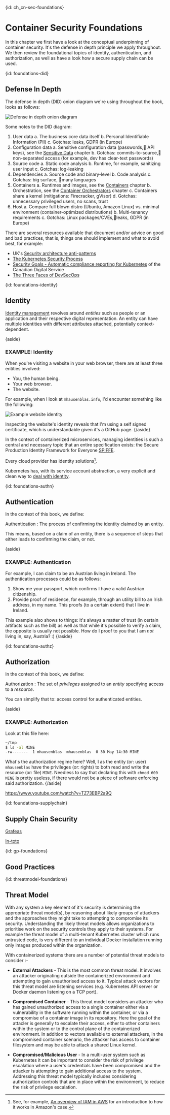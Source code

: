 {id: ch_cn-sec-foundations}
#  Container Security Foundations

In this chapter we first have a look at the conceptual underpinning of container security. It's the defense in depth principle we apply throughout. We then review the foundational topics of identity, authentication, and authorization, as well as have a look how a secure supply chain can be used.

{id: foundations-did}
## Defense In Depth

The defense in depth (DID) onion diagram we're using throughout the book, looks as follows:

![Defense in depth onion diagram](ch2_did-onion.png)

Some notes to the DID diagram:

1. User data
   a. The business core data itself
   b. Personal Identifiable Information (PII)
   c. Gotchas: leaks, GDPR (in Europe)
2. Configuration data 
   a. Sensitive configuration data (passwords, API keys), see the [Sensitive Data](#ch_secrets) chapter
   b. Gotchas: commits-to-source, non-separated access (for example, dev has clear-text passwords)
3. Source code
   a. Static code analysis 
   b. Runtime, for example, sanitizing user input
   c. Gotchas: log-leaking
4. Dependencies
   a. Source code and binary-level
   b. Code analysis
   c. Gotchas: big surface, many languages
5. Containers
   a. Runtimes and images, see the [Containers](#ch_containers) chapter
   b. Orchestration, see the [Container Orchestrators](#ch_co) chapter
   c. Containers share a kernel (mitigations: Firecracker, gVisor)
   d. Gotchas: unnecessary privileged users, no scans, trust
6. Host
   a. Compare full blown distro (Ubuntu, Amazon Linux) vs. minimal environment (container-optimized distributions)
   b. Multi-tenancy requirements
   c. Gotchas: Linux packages/CVEs,leaks, GDPR (in Europe)

There are several resources available that document and/or advice on good and bad practices, that is, things one should implement and what to avoid best, for example:

- UK's [Security architecture anti-patterns](https://www.ncsc.gov.uk/whitepaper/security-architecture-anti-patterns) 
- [The Kubernetes Security Process](https://kubernetes.io/blog/2017/05/kubernetes-security-process-explained/)
- [Security Goals - Automatic compliance reporting for Kubernetes](https://github.com/cds-snc/security-goals) of the Canadian Digital Service
- [The Three Faces of DevSecOps](https://www.infoq.com/presentations/devsecops-2019/)


{id: foundations-identity}
## Identity

[Identity management](https://en.wikipedia.org/wiki/Identity_management) revolves around *entities* such as people or an application and their respective digital representation. An entity can have multiple identities with different attributes attached, potentially context-dependent.

{aside}
### EXAMPLE: Identity

When you're visiting a website in your web browser, there are at least three entities involved:

- You, the human being.
- Your web browser.
- The website.

For example, when I look at `mhausenblas.info`, I'd encounter something like the following:

![Example website identity](ch2_mhausenblas.info-identity.png)

Inspecting the website's identity reveals that I'm using a self signed certificate, which is understandable given it's a GitHub page. 
{/aside}

In the context of containerized microservices, managing identities is such a central and necessary topic that an entire specification exists: the Secure Production Identity Framework for Everyone [SPIFFE](https://spiffe.io/).

Every cloud provider has identity solutions[^awsiam].

Kubernetes has, with its service account abstraction, a very explicit and clean way to [deal with identity](https://www.linuxjournal.com/content/kubernetes-identity-management-authentication).

[^awsiam]: See, for example, [An overview of IAM in AWS](https://medium.com/@sirech/an-overview-of-iam-in-aws-1d9cbb1b31a4) for an introduction to how it works in Amazon's case.


{id: foundations-authn}
## Authentication

In the context of this book, we define:

Authentication
: The process of confirming the identity claimed by an entity.

This means, based on a claim of an entity, there is a sequence of steps that either leads to confirming the claim, or not.

{aside}
### EXAMPLE: Authentication

For example, I can claim to be an Austrian living in Ireland. The authentication processes could be as follows:

1. Show me your passport, which confirms I have a valid Austrian citizenship.
1. Provide proof of residence, for example, through an utility bill to an Irish address, in my name. This proofs (to a certain extent) that I live in Ireland.

This example also shows to things: it's always a matter of trust (in certain artifacts such as the bill) as well as that while it's possible to verify a claim, the opposite is usually not possible. How do I proof to you that I am *not* living in, say, Austria? :)
{/aside}

{id: foundations-authz}
## Authorization

In the context of this book, we define:

Authorization
: The set of *privileges* assigned to an *entity* specifying access to a *resource*.

You can simplify that to: access control for authenticated entities.

{aside}
### EXAMPLE: Authorization

Look at this file here:

```sh
~/tmp
$ ls -al MINE
-rw-------  1 mhausenblas  mhausenblas  0 30 May 14:30 MINE
```

What's the authorization regime here? Well, I as the entity (or: user) `mhausenblas` have the privileges (or: rights) to both read and write the resource (or: file) `MINE`. Needless to say that declaring this with `chmod 600 MINE` is pretty useless, if there would not be a piece of software enforcing said authorization.
{/aside}


https://www.youtube.com/watch?v=TZ73EBP2a9Q

{id: foundations-supplychain}
## Supply Chain Security

[Grafeas](https://grafeas.io/)

[In-toto](https://in-toto.github.io/)

{id: gp-foundations}
## Good Practices

{id: threatmodel-foundations}
## Threat Model

With any system a key element of it's security is determining the appropriate threat model(s), by reasoning about likely groups of attackers and the approaches they might take to attempting to compromise its security. Understanding the likely threat models allows organizations to prioritise work on the security controls they apply to their systems.  For example the threat model of a multi-tenant Kubernetes cluster which runs untrusted code, is very different to an individual Docker installation running only images produced within the organization.

With containerized systems there are a number of potential threat models to consider :-

- **External Attackers** - This is the most common threat model. It involves an attacker originating outside the containerized environment and attempting to gain unauthorised access to it.  Typical attack vectors for this threat model are listening services (e.g. Kubernetes API server or Docker daemon listening on a TCP port).

- **Compromised Container** - This threat model considers an attacker who has gained unauthorized access to a single container either via a vulnerability in the software running within the container, or via a compromise of a container image in its repository.  Here the goal of the attacler is generally to escalate their access, either to other containers within the system or to the control plane of the containerized environment.  In addition to vectors available to external attackers, in the compromised container scenario, the attacker has access to container filesystem and may be able to attack a shared Linux kernel.  

- **Compromised/Malicious User** - In a multi-user system such as Kubernetes it can be important to consider the risk of privilege escalation where a user's credentials have been compromised and the attacker is attempting to gain additional access to the system.  Addressing this threat model typically includes considering authorization controls that are in place within the environment, to reduce the risk of privilege escalation.